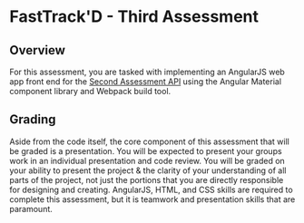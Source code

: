 FastTrack'D - Third Assessment
===============================

## Overview

For this assessment, you are tasked with implementing an AngularJS web app front end for the [Second Assessment API](https://github.com/) using the Angular Material component library and Webpack build tool.

## Grading

Aside from the code itself, the core component of this assessment that will be graded is a presentation. You will be expected to present your groups work in an individual presentation and code review. You will be graded on your ability to present the project & the clarity of your understanding of all parts of the project, not just the portions that you are directly responsible for designing and creating. AngularJS, HTML, and CSS skills are required to complete this assessment, but it is teamwork and presentation skills that are paramount.
